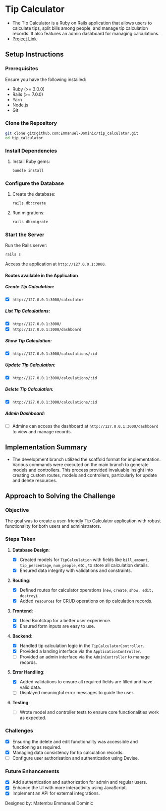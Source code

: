 
# Tip Calculator

- The Tip Calculator is a Ruby on Rails application that allows users to calculate tips, split bills among people, and manage tip calculation records. It also features an admin dashboard for managing calculations.
- [Project Link
  ](https://tip-calculator-yqvq.onrender.com/)

## Setup Instructions

### Prerequisites

Ensure you have the following installed:

- Ruby (>= 3.0.0)
- Rails (>= 7.0.0)
- Yarn
- Node.js
- Git

### Clone the Repository

```bash
git clone git@github.com:Emmanuel-Dominic/tip_calculator.git
cd tip_calculator
```

### Install Dependencies

1. Install Ruby gems:

   ```bash
   bundle install
   ```

### Configure the Database

1. Create the database:

   ```bash
   rails db:create
   ```
2. Run migrations:

   ```bash
   rails db:migrate
   ```

### Start the Server

Run the Rails server:

```bash
rails s
```

Access the application at `http://127.0.0.1:3000`.

#### Routes available in the Application

##### Create Tip Calculation:

* [X] ``http://127.0.0.1:3000/calculator``

##### List Tip Calculations:

* [X] ``http://127.0.0.1:3000/``
* [X] ``http://127.0.0.1:3000/dashboard``

##### Show Tip Calculation:

* [X] ``http://127.0.0.1:3000/calculations/:id``

##### Update Tip Calculation:

* [X] ``http://127.0.0.1:3000/calculations/:id``

##### Delete Tip Calculation:

* [X] ``http://127.0.0.1:3000/calculations/:id``

##### Admin Dashboard:

- [ ] Admins can access the dashboard at `http://127.0.0.1:3000/dashboard` to view and manage records.

## Implementation Summary

* The development branch utilized the scaffold format for implementation. Various commands were executed on the main branch to generate models and controllers. This process provided invaluable insight into creating custom routes, models and controllers, particularly for update and delete resources.

## Approach to Solving the Challenge

### Objective

The goal was to create a user-friendly Tip Calculator application with robust functionality for both users and administrators.

### Steps Taken

1. **Database Design**:

   - [X] Created models for `TipCalculation` with fields like `bill_amount`, `tip_percentage`, `num_people`, etc., to store all calculation details.
   - [X] Ensured data integrity with validations and constraints.
2. **Routing**:

   - [X] Defined routes for calculator operations (`new`, `create`, `show, edit, destroy`).
   - [X] Added `resources` for CRUD operations on tip calculation records.
3. **Frontend**:

   - [X] Used Bootstrap for a better user experience.
   - [X] Ensured form inputs are easy to use.
4. **Backend**:

   - [X] Handled tip calculation logic in the `TipCalculatorController`.
   - [X] Provided a landing interface via the `ApplicationController`.
   - [ ] Provided an admin interface via the `AdminController` to manage records.
5. **Error Handling**:

   - [X] Added validations to ensure all required fields are filled and have valid data.
   - [ ] Displayed meaningful error messages to guide the user.
6. **Testing**:

   - [ ] Wrote model and controller tests to ensure core functionalities work as expected.

### Challenges

- [X] Ensuring the delete and edit functionality was accessible and functioning as required.
- [X] Managing data consistency for tip calculation records.
- [ ] Configure user authorisation and authentication using Devise.

### Future Enhancements

- [X] Add authentication and authorization for admin and regular users.
- [X] Enhance the UI with more interactivity using JavaScript.
- [X] Implement an API for external integrations.

Designed by: Matembu Emmanuel Dominic
